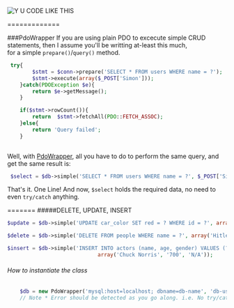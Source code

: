 ![Y U CODE LIKE THIS](http://i.imm.io/1hRAR.jpeg)

 
=============

###PdoWrapper
If you are using plain PDO to excecute simple CRUD statements, then I assume you'll be writting at-least this much,    
  for a simple `prepare()`/`query()` method. 

```` php            
 try{
		$stmt = $conn->prepare('SELECT * FROM users WHERE name = ?');
		$stmt->execute(array($_POST['Simon']));
	}catch(PDOException $e){
		return $e->getMessage();
	}

	if($stmt->rowCount()){
		return  $stmt->fetchAll(PDO::FETCH_ASSOC); 
	}else{
		return 'Query failed';
	}
    
````
 Well,  with [PdoWrapper](https://github.com/simon-eQ/PdoWrapper), all you have to do to perform the same query, and  get the same result is:

```` php     
 $select = $db->simple('SELECT * FROM users WHERE name = ?', $_POST['Simon']);

````
 That's it. One Line! And now, `$select` holds the required data, no need to even `try/catch` anything.
 
 
=======
#####DELETE, UPDATE, INSERT

```` php 
$update = $db->simple('UPDATE car_color SET red = ? WHERE id = ?', array('blue', 1));
````

```` php 
$delete = $db->simple('DELETE FROM people WHERE name = ?', array('Hitler'));
````

```` php 
$insert = $db->simple('INSERT INTO actors (name, age, gender) VALUES (?,?,?)',
                             array('Chuck Norris', '700', 'N/A'));

````
###### How to instantiate the class

```` php 
	$db = new PdoWrapper('mysql:host=localhost; dbname=db-name', 'db-user', 'db-pass');
	// Note * Error should be detected as you go along. i.e. No try/catch blocks are needed to catch the exceptions
